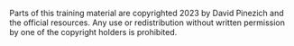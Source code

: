 Parts of this training material are copyrighted 2023 by David Pinezich and the official resources.
Any use or redistribution without written permission by one of the copyright holders is prohibited.
